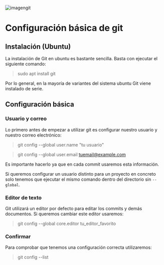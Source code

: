 
![imagengit](https://upload-images.jianshu.io/upload_images/2982112-db343fb0221ada9f.png?imageMogr2/auto-orient/strip%7CimageView2/2/w/646)  

    
# Configuración básica de git  

## Instalación  (Ubuntu)

La instalación de Git en ubuntu es bastante sencilla. Basta con ejecutar el siguiente comando:

>sudo apt install git

Por lo general, en la mayoría de variantes del sistema ubuntu Git viene instalado de serie.

## Configuración básica

### Usuario y correo

Lo primero antes de empezar a utilizar git es configurar nuestro usuario y nuestro correo electrónico:

> git config --global user.name "tu usuario"

> git config --global user.email tuemail@example.com

Es importante hacerlo ya que en cada commit usaremos esta información.

Si queremos configurar un usuario distinto para un proyecto en concreto solo tenemos que ejecutar el mismo comando dentro del directorio sin `--global`.

### Editor de texto

Git utilizará un editor por defecto para editar los commits y demás documentos. Si queremos cambiar este editor usaremos:

> git config --global core.editor tu_editor_favorito

### Confirmar

Para comprobar que tenemos una configuración correcta utilizaremos:

> git config --list
